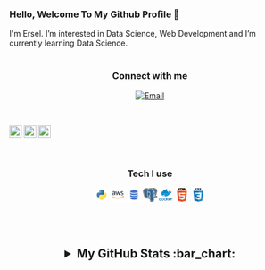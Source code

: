 ### Hello, Welcome To My Github Profile 👋

I'm Ersel. I’m interested in Data Science, Web Development and I’m currently learning Data Science.
<br/>
<br/>

<h3 align="center">Connect with me</h3>
<p align="center">
<a href="mailto:ersel.kizmaz@gmail.com"><img alt="Email" src="https://img.shields.io/badge/Email-ersel.kizmaz@gmail.com-blue?style=flat&logo=gmail"></a>
</p>
<br/>

[<img align="center" height="22" width="22" src="https://unpkg.com/simple-icons@v7/icons/linkedin.svg" />](https://www.linkedin.com/in/mrkizmaz/)
[<img align="center" height="22" width="22" src="https://unpkg.com/simple-icons@v7/icons/medium.svg" />](https://medium.com/@mrkizmaz)
[<img align="center" height="22" width="22" src="https://unpkg.com/simple-icons@v7/icons/twitter.svg" />](https://twitter.com/mrkizmaz)

<br/>


<h3 align="center">Tech I use</h3>
<p align="center">
<img src="https://raw.githubusercontent.com/github/explore/80688e429a7d4ef2fca1e82350fe8e3517d3494d/topics/python/python.png" width="25" height="25">
<img src="https://raw.githubusercontent.com/github/explore/80688e429a7d4ef2fca1e82350fe8e3517d3494d/topics/aws/aws.png" width="25" height="25">
<img src="https://raw.githubusercontent.com/github/explore/80688e429a7d4ef2fca1e82350fe8e3517d3494d/topics/sql/sql.png" width="25" height="25">
<img src="https://raw.githubusercontent.com/github/explore/80688e429a7d4ef2fca1e82350fe8e3517d3494d/topics/postgresql/postgresql.png" width="25" height="25">
<img src="https://raw.githubusercontent.com/github/explore/80688e429a7d4ef2fca1e82350fe8e3517d3494d/topics/docker/docker.png" width="25" height="25">
<img src="https://raw.githubusercontent.com/github/explore/80688e429a7d4ef2fca1e82350fe8e3517d3494d/topics/html/html.png" width="25" height="25">
<img src="https://raw.githubusercontent.com/github/explore/80688e429a7d4ef2fca1e82350fe8e3517d3494d/topics/css/css.png" width="25" height="25">
</p>
<br/>
<br/>


<h2><details align="center"> <summary>My GitHub Stats :bar_chart: </summary>
  <br/>
  <img src="https://github-readme-stats.vercel.app/api?username=mrkizmaz&show_icons=true&theme=tokyonight" width="350" height="180">
  <img src="https://github-readme-stats.vercel.app/api/top-langs/?username=mrkizmaz&langs_count=8&theme=tokyonight" height="180">
</details> </h2>
